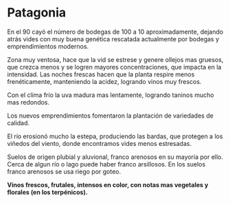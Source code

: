 # Patagonia

En el 90 cayó el número de bodegas de 100 a 10 aproximadamente, dejando atrás vides con muy buena genética rescatada actualmente por bodegas y emprendimientos modernos.

Zona muy ventosa, hace que la vid se estrese y genere ollejos mas gruesos, que crezca menos y se logren mayores concentraciones, que impacta en la intensidad. Las noches frescas hacen que la planta respire menos frenéticamente, manteniendo la acidez, logrando vinos muy frescos.

Con el clima frío la uva madura mas lentamente, logrando taninos mucho mas redondos.

Los nuevos emprendimientos fomentaron la plantación de variedades de calidad.

El río erosionó mucho la estepa, produciendo las bardas, que protegen a los viñedos del viento, donde encontramos vides menos estresadas.

Suelos de origen plubial y aluvional, franco arenosos en su mayoría por ello. Cerca de algun río o lago puede haber franco arsillosos. En los suelos franco arenosos se usa riego por goteo.

**Vinos frescos, frutales, intensos en color, con notas mas vegetales y florales (en los terpénicos).**
